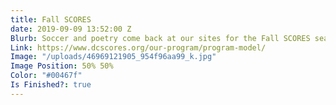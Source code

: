 ```yaml
---
title: Fall SCORES
date: 2019-09-09 13:52:00 Z
Blurb: Soccer and poetry come back at our sites for the Fall SCORES season!
Link: https://www.dcscores.org/our-program/program-model/
Image: "/uploads/46969121905_954f96aa99_k.jpg"
Image Position: 50% 50%
Color: "#00467f"
Is Finished?: true
---
```


